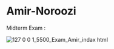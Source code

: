# Amir-Noroozi



Midterm Exam :



![127 0 0 1_5500_Exam_Amir_indax html](https://github.com/Montazeri-1402/Amir-Noroozi/assets/99032812/cfd5eb0f-7764-4a7e-859a-2ad35c244dbd)
